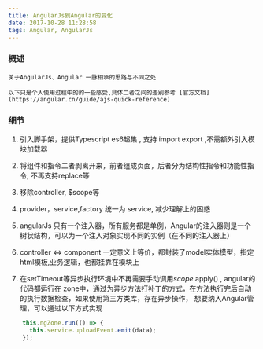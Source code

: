 ```yaml
---
title: AngularJs到Angular的变化
date: 2017-10-28 11:28:58
tags: Angular, AngularJs
---
```


### 概述
    
    关于AngularJs、Angular 一脉相承的思路与不同之处

    以下只是个人使用过程中的的一些感受,具体二者之间的差别参考 [官方文档](https://angular.cn/guide/ajs-quick-reference) 


### 细节
1. 引入脚手架，提供Typescript es6超集 , 支持 import export ,不需额外引入模块加载器

2. 将组件和指令二者剥离开来，前者组成页面，后者分为结构性指令和功能性指令, 不再支持replace等

3. 移除controller, $scope等

4. provider，service,factory 统一为 service, 减少理解上的困惑

5. angularJs 只有一个注入器，所有服务都是单例，Angular的注入器则是一个树状结构，可以为一个注入对象实现不同的实例（在不同的注入器上）

6. controller <=> component 一定意义上等价，都封装了model实体模型，指定html模板,业务逻辑，也都挂靠在模块上

7. 在setTimeout等异步执行环境中不再需要手动调用$scope.$apply() , angular的代码都运行在 zone中，通过为异步方法打补丁的方式，在方法执行完后自动的执行数据检查，如果使用第三方类库，存在异步操作，
想要纳入Angular管理，可以通过以下方式实现

```javascript
    this.ngZone.run(() => {
      this.service.uploadEvent.emit(data);
    });
```



